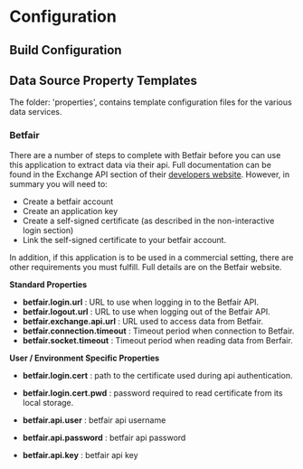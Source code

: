 # Configuration

## Build Configuration



## Data Source Property Templates

The folder: 'properties', contains template configuration files for the various data services.  
 
### Betfair

There are a number of steps to complete with Betfair before you can use this application to extract data via their api.  Full documentation
can be found in the Exchange API section of their [developers website](https://developer.betfair.com/).  However, in summary you will need to:

* Create a betfair account
* Create an application key
* Create a self-signed certificate (as described in the non-interactive login section)
* Link the self-signed certificate to your betfair account.

In addition, if this application is to be used in a commercial setting, there are other requirements you must fulfill.  Full details are on the Betfair website.

__Standard Properties__

* __betfair.login.url__ : URL to use when logging in to the Betfair API. 
* __betfair.logout.url__ : URL to use when logging out of the Betfair API.
* __betfair.exchange.api.url__ : URL used to access data from Betfair.
* __betfair.connection.timeout__ : Timeout period when connection to Betfair.
* __betfair.socket.timeout__ : Timeout period when reading data from Berfair.

__User / Environment Specific Properties__

* __betfair.login.cert__ : path to the certificate used during api authentication. 
* __betfair.login.cert.pwd__ : password required to read certificate from its local storage. 

* __betfair.api.user__ : betfair api username 
* __betfair.api.password__ : betfair api password  
* __betfair.api.key__ : betfair api key 

 
